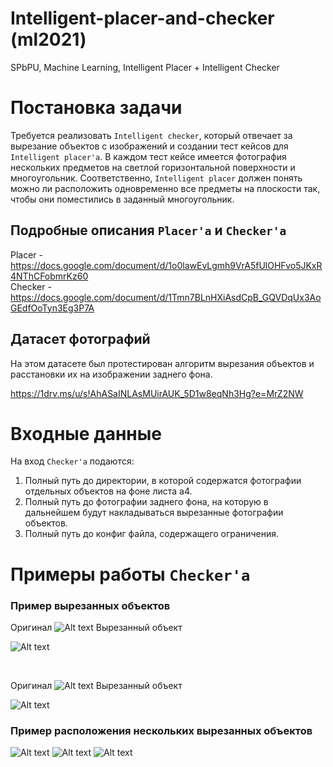 # Intelligent-placer-and-checker (ml2021)
SPbPU, Machine Learning, Intelligent Placer + Intelligent Checker

# Постановка задачи
Требуется реализовать `Intelligent checker`, который отвечает за вырезание объектов с изображений и создании тест кейсов для `Intelligent placer'a`. В каждом тест кейсе имеется фотография нескольких предметов на светлой горизонтальной поверхности и многоугольник. Соответственно, `Intelligent placer` должен понять можно ли расположить одновременно все предметы на плоскости так, чтобы они поместились в заданный многоугольник.

## Подробные описания `Placer'a` и `Checker'a`
Placer - https://docs.google.com/document/d/1o0lawEvLgmh9VrA5fUlOHFvo5JKxR4NThCFobmrKz60   
Checker - https://docs.google.com/document/d/1Tmn7BLnHXiAsdCpB_GQVDqUx3AoGEdfOoTyn3Eg3P7A

## Датасет фотографий
На этом датасете был протестирован алгоритм вырезания объектов и расстановки их на изображении заднего фона.

https://1drv.ms/u/s!AhASaINLAsMUirAUK_5D1w8eqNh3Hg?e=MrZ2NW

# Входные данные
На вход `Checker'a` подаются:
1. Полный путь до директории, в которой содержатся фотографии отдельных объектов на фоне листа а4.
2. Полный путь до фотографии заднего фона, на которую в дальнейшем будут накладываться вырезанные фотографии объектов.
3. Полный путь до конфиг файла, содержащего ограничения.

# Примеры работы `Checker'a`

### Пример вырезанных объектов
Оригинал
![Alt text](intelligent_checker_lib/objects/object_7.jpg)
Вырезанный объект

![Alt text](intelligent_checker_lib/example_images/cutted_objects/object_9.jpg)

<br/>

Оригинал
![Alt text](intelligent_checker_lib/objects/object_8.jpg)
Вырезанный объект

![Alt text](intelligent_checker_lib/example_images/cutted_objects/object_10.jpg)


### Пример расположения нескольких вырезанных объектов
![Alt text](intelligent_checker_lib/example_images/groupped_objects/294.jpg)
![Alt text](intelligent_checker_lib/example_images/groupped_objects/296.jpg)
![Alt text](intelligent_checker_lib/example_images/groupped_objects/297.jpg)
